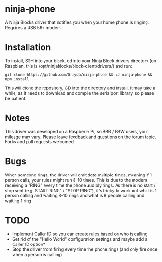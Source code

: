 ninja-phone
===========

A Ninja Blocks driver that notifies you when your home phone is ringing. Requires a USB 56k modem

Installation
============

To install, SSH into your block, cd into your Ninja Block drivers directory (on Raspbian, this is /opt/ninjablocks/block-client/drivers/) and run:

`git clone https://github.com/Grayda/ninja-phone && cd ninja-phone && npm install`

This will clone the repository, CD into the directory and install. It may take a while, as it needs to download and compile the serialport library, so please be patient.

Notes
=====

This driver was developed on a Raspberry Pi, so BBB / BBW users, your mileage may vary. Please leave feedback and questions on the forum topic. Forks and pull requests welcomed

Bugs
====

When someone rings, the driver will emit data multiple times, meaning if 1 person calls, your rules might run 8-10 times. This is due to the modem receiving a "RING" every time the phone audibly rings. As there is no start / stop sent (e.g. START RING" / "STOP RING"), it's tricky to work out what is 1 person calling and waiting 8-10 rings and what is 8 people calling and waiting 1 ring

TODO
====

* Implement Caller ID so you can create rules based on who is calling
* Get rid of the "Hello World" configuration settings and maybe add a Caller ID option?
* Stop the driver from firing every time the phone rings (and only fire once when a person is calling)
